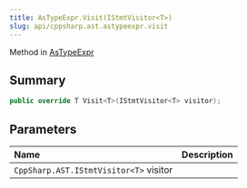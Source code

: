 ```yaml
---
title: AsTypeExpr.Visit(IStmtVisitor<T>)
slug: api/cppsharp.ast.astypeexpr.visit
---
```

Method in [AsTypeExpr](/api/cppsharp/ast/astypeexpr)

## Summary



```csharp
public override T Visit<T>(IStmtVisitor<T> visitor);
```

## Parameters

|Name|Description|
|:---|:---|
|`CppSharp.AST.IStmtVisitor<T>` visitor||

